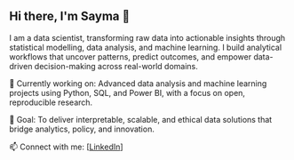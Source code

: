 ## Hi there, I'm Sayma 👋

I am a data scientist, transforming raw data into actionable insights through statistical modelling, data analysis, and machine learning.
I build analytical workflows that uncover patterns, predict outcomes, and empower data-driven decision-making across real-world domains.

🌱 Currently working on: Advanced data analysis and machine learning projects using Python, SQL, and Power BI, with a focus on open, reproducible research.

🎯 Goal: To deliver interpretable, scalable, and ethical data solutions that bridge analytics, policy, and innovation.

📫 Connect with me: [[LinkedIn](https://linkedin.com/in/saymachowdhury)]
